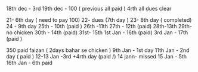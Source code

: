 18th dec - 3rd
19th dec - 100 ( previous all paid )  4rth 
all dues clear 

21- 6th day ( need to pay 100)
22- dues (7th day )
23- 8th day ( completed)
24 - 9th day
25th - 10th (paid )
26th -11th 
27th - 12th (paid)
28th-13th
29th- no chicken 
30th - 14th (paid)
31st- 15th
1st Jan - 16th (paid)
3rd Jan - 17th (paid )


350 paid faizan ( 2days bahar se chicken ) 
9th Jan - 1st day 
11th Jan - 2nd day ( paid )
12-13 Jan -3rd +4rth day (paid /)
14 jann- missed 
15 Jan - 5th
16th Jan - 6th paid 
